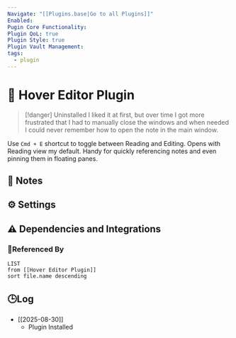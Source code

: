 ```yaml
---
Navigate: "[[Plugins.base|Go to all Plugins]]"
Enabled:
Pugin Core Functionality:
Plugin QoL: true
Plugin Style: true
Plugin Vault Management:
tags:
  - plugin
---
```

# 🔌 Hover Editor Plugin

> [!danger] Uninstalled
> I liked it at first, but over time I got more frustrated that I had to manually close the windows and when needed I could never remember how to open the note in the main window.

Use `Cmd + E` shortcut to toggle between Reading and Editing. Opens with Reading view my default. Handy for quickly referencing notes and even pinning them in floating panes.

## 📝 Notes

## ⚙️ Settings

## ⚠️ Dependencies and Integrations

### 🔗Referenced By

```dataview
LIST
from [[Hover Editor Plugin]]
sort file.name descending
```

## 🕒Log

- [[2025-08-30]]
	- Plugin Installed
